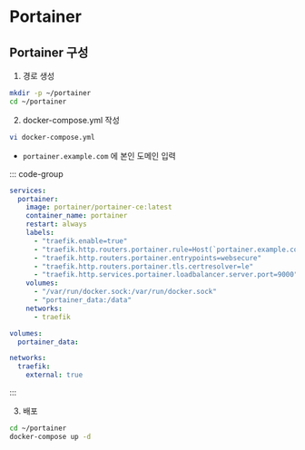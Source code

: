 # Portainer
## Portainer 구성
1. 경로 생성
``` bash
mkdir -p ~/portainer
cd ~/portainer
```

2. docker-compose.yml 작성
``` bash
vi docker-compose.yml
```

* `portainer.example.com` 에 본인 도메인 입력

::: code-group
``` yml [docker-compose.yml]
services:
  portainer:
    image: portainer/portainer-ce:latest
    container_name: portainer
    restart: always
    labels:
      - "traefik.enable=true"
      - "traefik.http.routers.portainer.rule=Host(`portainer.example.com`)"
      - "traefik.http.routers.portainer.entrypoints=websecure"
      - "traefik.http.routers.portainer.tls.certresolver=le"
      - "traefik.http.services.portainer.loadbalancer.server.port=9000"
    volumes:
      - "/var/run/docker.sock:/var/run/docker.sock"
      - "portainer_data:/data"
    networks:
      - traefik

volumes:
  portainer_data:

networks:
  traefik:
    external: true

```
:::

3. 배포
``` bash
cd ~/portainer
docker-compose up -d
```